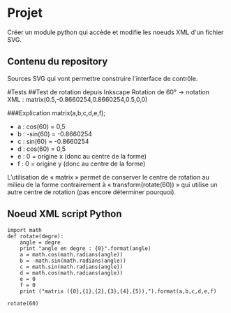 # Projet
Créer un module python qui accède et modifie les noeuds XML d'un fichier SVG.

## Contenu du repository
Sources SVG qui vont permettre construire l'interface de contrôle. 

#Tests
##Test de rotation depuis Inkscape
Rotation de 60° -> notation XML : matrix(0.5,-0.8660254,0.8660254,0.5,0,0)

###Explication
matrix(a,b,c,d,e,f);
- a : cos(60) = 0,5
- b : -sin(60) = -0.8660254
- c : sin(60) = -0.8660254 
- d : cos(60) = 0,5
- e : 0 = origine x (donc au centre de la forme) 
- f : 0 = origine y (donc au centre de la forme)

L’utilisation de « matrix » permet de conserver le centre de rotation au milieu de la forme contrairement à « transform(rotate(60)) » qui utilise un autre centre de rotation (pas encore déterminer pourquoi). 
 
 ## Noeud XML script Python 
```
import math
def rotate(degre):
	angle = degre
	print "angle en degre : {0}".format(angle)
	a = math.cos(math.radians(angle))
	b = -math.sin(math.radians(angle))
	c = math.sin(math.radians(angle))
	d = math.cos(math.radians(angle))
	e = 0
	f = 0
	print ("matrix ({0},{1},{2},{3},{4},{5}),").format(a,b,c,d,e,f)

rotate(60)
```

